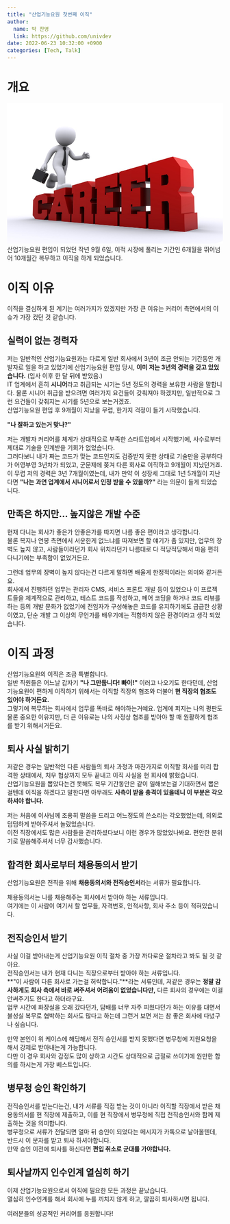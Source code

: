```yaml
---
title: "산업기능요원 첫번째 이직"
author:
  name: 박 찬영
  link: https://github.com/univdev
date: 2022-06-23 10:32:00 +0900
categories: [Tech, Talk]
---
```

# 개요
![20220623103702](/assets/post_images/2022-06-23-skilled-industrial-personnel/20220623103702.png)  
산업기능요원 편입이 되었던 작년 9월 6일, 이적 시장에 풀리는 기간인 6개월을 뛰어넘어 10개월간 복무하고 이직을 하게 되었습니다.
# 이직 이유
이직을 결심하게 된 계기는 여러가지가 있겠지만 가장 큰 이유는 커리어 측면에서의 이슈가 가장 컸던 것 같습니다.
## 실력이 없는 경력자
저는 일반적인 산업기능요원과는 다르게 일반 회사에서 3년이 조금 안되는 기간동안 개발자로 일을 하고 있었기에 산업기능요원 편입 당시, **이미 저는 3년의 경력을 갖고 있었습니다.** (입사 이후 한 달 뒤에 받았음.)  
IT 업계에서 흔히 **시니어**라고 취급되는 시기는 5년 정도의 경력을 보유한 사람을 말합니다. 물론 시니어 취급을 받으려면 여러가지 요건들이 갖춰져야 하겠지만, 일반적으로 그런 요건들이 갖춰지는 시기를 5년으로 보는거겠죠.  
산업기능요원 편입 후 9개월이 지났을 무렵, 한가지 걱정이 들기 시작했습니다.

**"나 잘하고 있는거 맞나?"**

저는 개발자 커리어를 체계가 상대적으로 부족한 스타트업에서 시작했기에, 사수로부터 제대로 기술을 인계받을 기회가 없었습니다.  
그러다보니 내가 짜는 코드가 맞는 코드인지도 검증받지 못한 상태로 기술만을 공부하다가 어영부영 3년차가 되었고, 군문제에 쫒겨 다른 회사로 이직하고 9개월이 지났던거죠.  
이 무렵 저의 경력은 3년 7개월이였는데, 내가 만약 이 성장세 그대로 1년 5개월이 지난다면 **"나는 과연 업계에서 시니어로서 인정 받을 수 있을까?"** 라는 의문이 들게 되었습니다.
## 만족은 하지만... 높지않은 개발 수준
현재 다니는 회사가 좋은가 안좋은가를 따지면 나름 좋은 편이라고 생각합니다.  
물론 복지나 연봉 측면에서 서운한게 없느냐를 따져보면 할 얘기가 좀 있지만, 업무의 장벽도 높지 않고, 사람들이라던가 회사 위치라던가 나름대로 다 적당적당해서 마음 편히 다니기에는 부족함이 없었거든요.

그런데 업무의 장벽이 높지 않다는건 다르게 말하면 배울게 한정적이라는 의미와 같거든요.  
회사에서 진행하던 업무는 관리자 CMS, 서비스 프론트 개발 등이 있었으나 이 프로젝트들을 체계적으로 관리하고, 테스트 코드를 작성하고, 페어 코딩을 하거나 코드 리뷰를 하는 등의 개발 문화가 없었기에 전임자가 구성해놓은 코드를 유지하기에도 급급한 상황이였고, 단순 개발 그 이상의 무언가를 배우기에는 적합하지 않은 환경이라고 생각 되었습니다.
# 이직 과정
산업기능요원의 이직은 조금 특별합니다.  
일반 직원들은 어느날 갑자기 **"나 그만둡니다! 빠이!"** 이러고 나오기도 한다던데, 산업기능요원이 편하게 이직하기 위해서는 이직할 직장의 협조와 더불어 **현 직장의 협조도 있어야 하거든요.**  
그렇기에 복무하는 회사에서 업무를 똑바로 해야하는거예요. 업계에 퍼지는 나의 평판도 물론 중요한 이유지만, 더 큰 이유로는 나의 사정상 협조를 받아야 할 때 원활하게 협조를 받기 위해서거든요.
## 퇴사 사실 밝히기
저같은 경우는 일반적인 다른 사람들의 퇴사 과정과 마찬가지로 이직할 회사를 미리 합격한 상태에서, 처우 협상까지 모두 끝내고 이직 사실을 현 회사에 밝혔습니다.  
산업기능요원을 뽑았다는건 못해도 복무 기간동안은 같이 일해보는걸 기대하면서 뽑은걸텐데 이직을 하겠다고 말한다면 아무래도 **사측이 받을 충격이 있을테니 이 부분은 각오하셔야 합니다.**  

저는 처음에 이사님께 조용히 말씀을 드리고 어느정도의 쓴소리는 각오했었는데, 의외로 덤덤하게 받아주셔서 놀랐었습니다.  
이전 직장에서도 많은 사람들을 관리하셨다보니 이런 경우가 많았었나봐요. 편안한 분위기로 말씀해주셔서 너무 감사했습니다.
## 합격한 회사로부터 채용동의서 받기
산업기능요원은 전직을 위해 **채용동의서와 전직승인서**라는 서류가 필요합니다.

채용동의서는 나를 채용해주는 회사에서 받아야 하는 서류입니다.  
여기에는 이 사람이 여기서 할 업무들, 자격번호, 인적사항, 회사 주소 등이 적혀있습니다.
## 전직승인서 받기
사실 이걸 받아내는게 산업기능요원 이직 절차 중 가장 까다로운 절차라고 봐도 될 것 같아요.  
전직승인서는 내가 현재 다니는 직장으로부터 받아야 하는 서류입니다.  
**"이 사람이 다른 회사로 가는걸 허락합니다."**라는 서류인데, 저같은 경우는 **정말 감사하게도 회사 측에서 바로 써주셔서 어려움이 없었습니다만,** 다른 회사의 경우에는 이걸 안써주기도 한다고 하더라구요.  
업무 시간에 화장실을 오래 갔다던가, 담배를 너무 자주 피웠다던가 하는 이유를 대면서 불성실 복무로 협박하는 회사도 많다고 하는데 그런거 보면 저는 참 좋은 회사에 다녔구나 싶습니다.  

만약 본인이 위 케이스에 해당해서 전직 승인서를 받지 못했다면 병무청에 지원요청을 해서 강제로 받아내는게 가능합니다.  
다만 이 경우 회사와 감정도 많이 상하고 시간도 상대적으로 곱절로 쓰이기에 원만한 합의를 하시는게 가장 베스트입니다.
## 병무청 승인 확인하기
전직승인서를 받는다는건, 내가 서류를 직접 받는 것이 아니라 이직할 직장에서 받은 채용동의서를 현 직장에 제출하고, 이를 현 직장에서 병무청에 직접 전직승인서와 함께 제출하는 것을 의미합니다.  
병무청으로 서류가 전달되면 얼마 뒤 승인이 되었다는 메시지가 카톡으로 날아올텐데, 반드시 이 문자를 받고 퇴사 하셔야합니다.  
만약 승인 이전에 퇴사를 하신다면 **편입 취소로 군대를 가야합니다.**
## 퇴사날까지 인수인계 열심히 하기
이제 산업기능요원으로서 이직에 필요한 모든 과정은 끝났습니다.  
열심히 인수인계를 해서 회사에 누를 끼치지 않게 하고, 깔끔히 퇴사하시면 됩니다.

여러분들의 성공적인 커리어를 응원합니다!